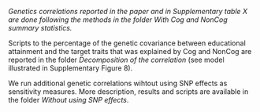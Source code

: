 _Genetics correlations reported in the paper and in Supplementary table X are done 
following the methods in the folder *With Cog and NonCog summary statistics*._

Scripts to the percentage
of the genetic covariance between educational attainment and the target traits that was explained by 
Cog and NonCog are reported in the folder *Decomposition of the correlation* (see model illustrated in Supplementary Figure 8). 

We run additional genetic correlations wihtout using SNP effects as sensitivity measures. More description, results and scripts 
are available in the folder *Without using SNP effects*.


